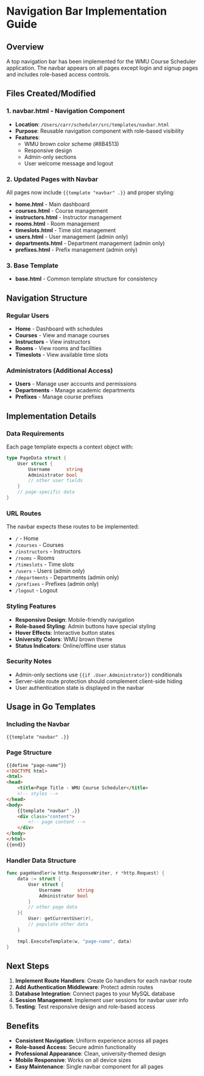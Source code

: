 # Navigation Bar Implementation Guide

## Overview
A top navigation bar has been implemented for the WMU Course Scheduler application. The navbar appears on all pages except login and signup pages and includes role-based access controls.

## Files Created/Modified

### 1. navbar.html - Navigation Component
- **Location**: `/Users/carr/scheduler/src/templates/navbar.html`
- **Purpose**: Reusable navigation component with role-based visibility
- **Features**:
  - WMU brown color scheme (#8B4513)
  - Responsive design
  - Admin-only sections
  - User welcome message and logout

### 2. Updated Pages with Navbar
All pages now include `{{template "navbar" .}}` and proper styling:

- **home.html** - Main dashboard
- **courses.html** - Course management
- **instructors.html** - Instructor management  
- **rooms.html** - Room management
- **timeslots.html** - Time slot management
- **users.html** - User management (admin only)
- **departments.html** - Department management (admin only)
- **prefixes.html** - Prefix management (admin only)

### 3. Base Template
- **base.html** - Common template structure for consistency

## Navigation Structure

### Regular Users
- **Home** - Dashboard with schedules
- **Courses** - View and manage courses
- **Instructors** - View instructors
- **Rooms** - View rooms and facilities
- **Timeslots** - View available time slots

### Administrators (Additional Access)
- **Users** - Manage user accounts and permissions
- **Departments** - Manage academic departments
- **Prefixes** - Manage course prefixes

## Implementation Details

### Data Requirements
Each page template expects a context object with:
```go
type PageData struct {
    User struct {
        Username      string
        Administrator bool
        // other user fields
    }
    // page-specific data
}
```

### URL Routes
The navbar expects these routes to be implemented:
- `/` - Home
- `/courses` - Courses
- `/instructors` - Instructors
- `/rooms` - Rooms
- `/timeslots` - Time slots
- `/users` - Users (admin only)
- `/departments` - Departments (admin only)
- `/prefixes` - Prefixes (admin only)
- `/logout` - Logout

### Styling Features
- **Responsive Design**: Mobile-friendly navigation
- **Role-based Styling**: Admin buttons have special styling
- **Hover Effects**: Interactive button states
- **University Colors**: WMU brown theme
- **Status Indicators**: Online/offline user status

### Security Notes
- Admin-only sections use `{{if .User.Administrator}}` conditionals
- Server-side route protection should complement client-side hiding
- User authentication state is displayed in the navbar

## Usage in Go Templates

### Including the Navbar
```html
{{template "navbar" .}}
```

### Page Structure
```html
{{define "page-name"}}
<!DOCTYPE html>
<html>
<head>
    <title>Page Title - WMU Course Scheduler</title>
    <!-- styles -->
</head>
<body>
    {{template "navbar" .}}
    <div class="content">
        <!-- page content -->
    </div>
</body>
</html>
{{end}}
```

### Handler Data Structure
```go
func pageHandler(w http.ResponseWriter, r *http.Request) {
    data := struct {
        User struct {
            Username      string
            Administrator bool
        }
        // other page data
    }{
        User: getCurrentUser(r),
        // populate other data
    }
    
    tmpl.ExecuteTemplate(w, "page-name", data)
}
```

## Next Steps

1. **Implement Route Handlers**: Create Go handlers for each navbar route
2. **Add Authentication Middleware**: Protect admin routes
3. **Database Integration**: Connect pages to your MySQL database
4. **Session Management**: Implement user sessions for navbar user info
5. **Testing**: Test responsive design and role-based access

## Benefits

- **Consistent Navigation**: Uniform experience across all pages
- **Role-based Access**: Secure admin functionality
- **Professional Appearance**: Clean, university-themed design
- **Mobile Responsive**: Works on all device sizes
- **Easy Maintenance**: Single navbar component for all pages
